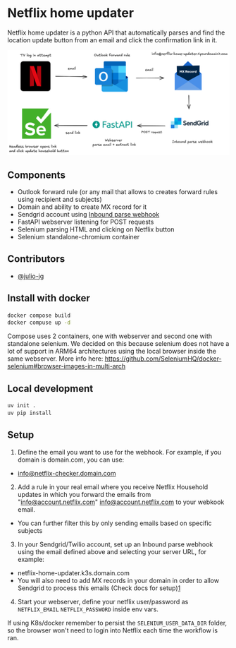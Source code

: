 # Netflix home updater

Netflix home updater is a python API that automatically parses and find the location update button from an email and click the confirmation link in it.

![alt text](_docs/diagram.drawio.png)

## Components

- Outlook forward rule (or any mail that allows to creates forward rules using recipient and subjects)
- Domain and ability to create MX record for it
- Sendgrid account using [Inbound parse webhook](https://www.twilio.com/docs/sendgrid/for-developers/parsing-email/setting-up-the-inbound-parse-webhook)
- FastAPI webserver listening for POST requests
- Selenium parsing HTML and clicking on Netflix button
- Selenium standalone-chromium container

## Contributors

- [@julio-jg](https://github.com/juliojg)

## Install with docker

```bash
docker compose build
docker compuse up -d

```

Compose uses 2 containers, one with webserver and second one with standalone selenium.
We decided on this because selenium does not have a lot of support in ARM64 architectures using the local browser inside the same webserver.
More info here: https://github.com/SeleniumHQ/docker-selenium#browser-images-in-multi-arch

## Local development

```bash
uv init .
uv pip install
```

## Setup

1. Define the email you want to use for the webhook. For example, if you domain is domain.com, you can use:
  - info@netflix-checker.domain.com
2. Add a rule in your real email where you receive Netflix Household updates in which you forward the emails from "info@account.netflix.com" <info@account.netflix.com> to your webkook email.
 - You can further filter this by only sending emails based on specific subjects
3. In your Sendgrid/Twilio account, set up an Inbound parse webhook using the email defined above and selecting your server URL, for example:
  - netflix-home-updater.k3s.domain.com
  - You will also need to add MX records in your domain in order to allow Sendgrid to process this emails (Check docs for setup)[1](https://www.twilio.com/docs/sendgrid/for-developers/parsing-email/setting-up-the-inbound-parse-webhook)
4. Start your webserver, define your netflix user/password as `NETFLIX_EMAIL` `NETFLIX_PASSWORD` inside env vars.

If using K8s/docker remember to persist the `SELENIUM_USER_DATA_DIR` folder, so the browser won't need to login into Netflix each time the workflow is ran.
